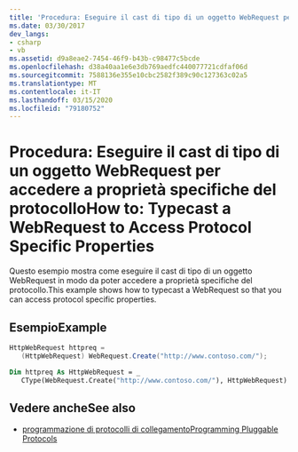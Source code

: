 ```yaml
---
title: 'Procedura: Eseguire il cast di tipo di un oggetto WebRequest per accedere a proprietà specifiche del protocollo'
ms.date: 03/30/2017
dev_langs:
- csharp
- vb
ms.assetid: d9a8eae2-7454-46f9-b43b-c98477c5bcde
ms.openlocfilehash: d38a40aa1e6e3db769aedfc440077721cdfaf06d
ms.sourcegitcommit: 7588136e355e10cbc2582f389c90c127363c02a5
ms.translationtype: MT
ms.contentlocale: it-IT
ms.lasthandoff: 03/15/2020
ms.locfileid: "79180752"
---
```

# <a name="how-to-typecast-a-webrequest-to-access-protocol-specific-properties"></a><span data-ttu-id="5dcd0-102">Procedura: Eseguire il cast di tipo di un oggetto WebRequest per accedere a proprietà specifiche del protocollo</span><span class="sxs-lookup"><span data-stu-id="5dcd0-102">How to: Typecast a WebRequest to Access Protocol Specific Properties</span></span>
<span data-ttu-id="5dcd0-103">Questo esempio mostra come eseguire il cast di tipo di un oggetto WebRequest in modo da poter accedere a proprietà specifiche del protocollo.</span><span class="sxs-lookup"><span data-stu-id="5dcd0-103">This example shows how to typecast a WebRequest so that you can access protocol specific properties.</span></span>  
  
## <a name="example"></a><span data-ttu-id="5dcd0-104">Esempio</span><span class="sxs-lookup"><span data-stu-id="5dcd0-104">Example</span></span>  
  
```csharp  
HttpWebRequest httpreq =
   (HttpWebRequest) WebRequest.Create("http://www.contoso.com/");  
```  
  
```vb  
Dim httpreq As HttpWebRequest = _  
   CType(WebRequest.Create("http://www.contoso.com/"), HttpWebRequest)  
```  
  
## <a name="see-also"></a><span data-ttu-id="5dcd0-105">Vedere anche</span><span class="sxs-lookup"><span data-stu-id="5dcd0-105">See also</span></span>

- [<span data-ttu-id="5dcd0-106">programmazione di protocolli di collegamento</span><span class="sxs-lookup"><span data-stu-id="5dcd0-106">Programming Pluggable Protocols</span></span>](programming-pluggable-protocols.md)
